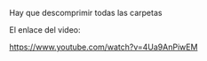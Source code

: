 Hay que descomprimir todas las carpetas

El enlace del video:

https://www.youtube.com/watch?v=4Ua9AnPiwEM
